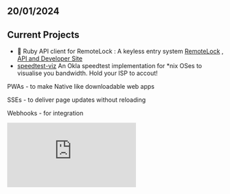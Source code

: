 ## 20/01/2024

## Current Projects

- 🔭 Ruby API client for RemoteLock : A keyless entry system [RemoteLock](https://remotelock.com/) , [API and Developer Site](https://developer.remotelock.com/api/docs#introduction) 
- [speedtest-viz](https://github.com/morganism/speedtest-viz) An Okla speedtest implementation for *nix OSes to visualise you bandwidth. Hold your ISP to accout!

PWAs - to make Native like downloadable web apps

SSEs - to deliver page updates without reloading

Webhooks - for integration




<!--
**morganism/morganism** is a ✨ _special_ ✨ repository because its `README.md` (this file) appears on your GitHub profile.

Here are some ideas to get you started:

- 🔭 I’m currently working on ...
- 🌱 I’m currently learning ...
- 👯 I’m looking to collaborate on ...
- 🤔 I’m looking for help with ...
- 💬 Ask me about ...
- 📫 How to reach me: ...
- 😄 Pronouns: ...
- ⚡ Fun fact: ...
-->
![.](http://canarytokens.com/articles/traffic/0d7qg8vt3e95x8v6hyo761s4u/contact.php)

